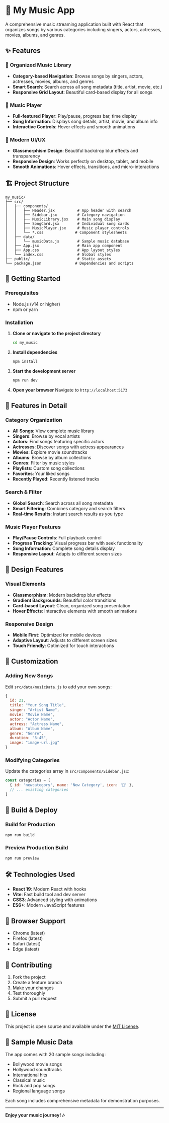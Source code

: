 # 🎵 My Music App

A comprehensive music streaming application built with React that organizes songs by various categories including singers, actors, actresses, movies, albums, and genres.

## ✨ Features

### 🎯 **Organized Music Library**
- **Category-based Navigation**: Browse songs by singers, actors, actresses, movies, albums, and genres
- **Smart Search**: Search across all song metadata (title, artist, movie, etc.)
- **Responsive Grid Layout**: Beautiful card-based display for all songs

### 🎵 **Music Player**
- **Full-featured Player**: Play/pause, progress bar, time display
- **Song Information**: Displays song details, artist, movie, and album info
- **Interactive Controls**: Hover effects and smooth animations

### 🎨 **Modern UI/UX**
- **Glassmorphism Design**: Beautiful backdrop blur effects and transparency
- **Responsive Design**: Works perfectly on desktop, tablet, and mobile
- **Smooth Animations**: Hover effects, transitions, and micro-interactions

## 🏗️ Project Structure

```
my_music/
├── src/
│   ├── components/
│   │   ├── Header.jsx          # App header with search
│   │   ├── Sidebar.jsx         # Category navigation
│   │   ├── MusicLibrary.jsx    # Main song display
│   │   ├── SongCard.jsx        # Individual song cards
│   │   ├── MusicPlayer.jsx     # Music player controls
│   │   └── *.css              # Component stylesheets
│   ├── data/
│   │   └── musicData.js        # Sample music database
│   ├── App.jsx                 # Main app component
│   ├── App.css                 # App layout styles
│   └── index.css               # Global styles
├── public/                     # Static assets
└── package.json               # Dependencies and scripts
```

## 🚀 Getting Started

### Prerequisites
- Node.js (v14 or higher)
- npm or yarn

### Installation

1. **Clone or navigate to the project directory**
   ```bash
   cd my_music
   ```

2. **Install dependencies**
   ```bash
   npm install
   ```

3. **Start the development server**
   ```bash
   npm run dev
   ```

4. **Open your browser**
   Navigate to `http://localhost:5173`

## 📱 Features in Detail

### **Category Organization**
- **All Songs**: View complete music library
- **Singers**: Browse by vocal artists
- **Actors**: Find songs featuring specific actors
- **Actresses**: Discover songs with actress appearances
- **Movies**: Explore movie soundtracks
- **Albums**: Browse by album collections
- **Genres**: Filter by music styles
- **Playlists**: Custom song collections
- **Favorites**: Your liked songs
- **Recently Played**: Recently listened tracks

### **Search & Filter**
- **Global Search**: Search across all song metadata
- **Smart Filtering**: Combines category and search filters
- **Real-time Results**: Instant search results as you type

### **Music Player Features**
- **Play/Pause Controls**: Full playback control
- **Progress Tracking**: Visual progress bar with seek functionality
- **Song Information**: Complete song details display
- **Responsive Layout**: Adapts to different screen sizes

## 🎨 Design Features

### **Visual Elements**
- **Glassmorphism**: Modern backdrop blur effects
- **Gradient Backgrounds**: Beautiful color transitions
- **Card-based Layout**: Clean, organized song presentation
- **Hover Effects**: Interactive elements with smooth animations

### **Responsive Design**
- **Mobile First**: Optimized for mobile devices
- **Adaptive Layout**: Adjusts to different screen sizes
- **Touch Friendly**: Optimized for touch interactions

## 🔧 Customization

### **Adding New Songs**
Edit `src/data/musicData.js` to add your own songs:

```javascript
{
  id: 21,
  title: "Your Song Title",
  singer: "Artist Name",
  movie: "Movie Name",
  actor: "Actor Name",
  actress: "Actress Name",
  album: "Album Name",
  genre: "Genre",
  duration: "3:45",
  image: "image-url.jpg"
}
```

### **Modifying Categories**
Update the categories array in `src/components/Sidebar.jsx`:

```javascript
const categories = [
  { id: 'newcategory', name: 'New Category', icon: '🎵' },
  // ... existing categories
]
```

## 🚀 Build & Deploy

### **Build for Production**
```bash
npm run build
```

### **Preview Production Build**
```bash
npm run preview
```

## 🛠️ Technologies Used

- **React 19**: Modern React with hooks
- **Vite**: Fast build tool and dev server
- **CSS3**: Advanced styling with animations
- **ES6+**: Modern JavaScript features

## 📱 Browser Support

- Chrome (latest)
- Firefox (latest)
- Safari (latest)
- Edge (latest)

## 🤝 Contributing

1. Fork the project
2. Create a feature branch
3. Make your changes
4. Test thoroughly
5. Submit a pull request

## 📄 License

This project is open source and available under the [MIT License](LICENSE).

## 🎵 Sample Music Data

The app comes with 20 sample songs including:
- Bollywood movie songs
- Hollywood soundtracks
- International hits
- Classical music
- Rock and pop songs
- Regional language songs

Each song includes comprehensive metadata for demonstration purposes.

---

**Enjoy your music journey! 🎶**
